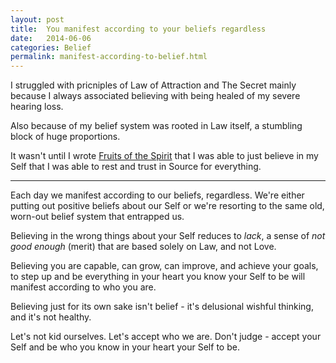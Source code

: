 ```yaml
---
layout: post
title:  You manifest according to your beliefs regardless
date:   2014-06-06
categories: Belief
permalink: manifest-according-to-belief.html
---
```

I struggled with pricniples of Law of Attraction and The Secret mainly because I always associated believing with being healed of my severe hearing loss.

Also because of my belief system was rooted in Law itself, a stumbling block of huge proportions.

It wasn't until I wrote [Fruits of the Spirit][leanpub] that I was able to just believe in my Self that I was able to rest and trust in Source for everything.
<hr />
Each day we manifest according to our beliefs, regardless. We're either putting out positive beliefs about our Self or we're resorting to the same old, worn-out belief system that entrapped us.

Believing in the wrong things about your Self reduces to *lack*, a sense of *not good enough* (merit) that are based solely on Law, and not Love.

Believing you are capable, can grow, can improve, and achieve your goals, to step up and be everything in your heart you know your Self to be will manifest according to who you are.

Believing just for its own sake isn't belief - it's delusional wishful thinking, and it's not healthy.

Let's not kid ourselves. Let's accept who we are. Don't judge - accept your Self and be who you know in your heart your Self to be.

[leanpub]: https://leanpub.com/fruitsofthespirit